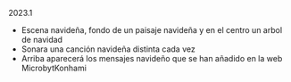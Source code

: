 2023.1

- Escena navideña, fondo de un paisaje navideña y en el centro un arbol de navidad
- Sonara una canción navideña distinta cada vez
- Arriba aparecerá los mensajes navideño que se han añadido en la web MicrobytKonhami

